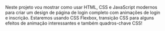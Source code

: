 Neste projeto vou mostrar como usar HTML, CSS e JavaScript modernos para criar um design de página de login completo com animações de login e inscrição. Estaremos usando CSS Flexbox, transição CSS para alguns efeitos de animação interessantes e também quadros-chave CSS!
